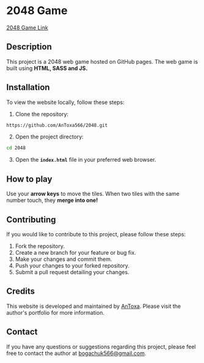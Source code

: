 # 2048 Game 
[2048 Game Link](https://antoxa566.github.io/2048/)

## Description
This project is a 2048 web game hosted on GitHub pages. The web game is built using **HTML, SASS and JS.**

## Installation
To view the website locally, follow these steps:
1. Clone the repository:
```bash
https://github.com/AnToxa566/2048.git
```
2. Open the project directory:
```bash
cd 2048
```
3. Open the **`index.html`** file in your preferred web browser.

## How to play
Use your **arrow keys** to move the tiles. When two tiles with the same number touch, they **merge into one!**

## Contributing
If you would like to contribute to this project, please follow these steps:

1. Fork the repository.
2. Create a new branch for your feature or bug fix.
3. Make your changes and commit them.
4. Push your changes to your forked repository.
5. Submit a pull request detailing your changes.

## Credits
This website is developed and maintained by [AnToxa](https://antoxa566.github.io/resume). Please visit the author's portfolio for more information.

## Contact
If you have any questions or suggestions regarding this project, please feel free to contact the author at [bogachuk566@gmail.com](mailto:bogachuk566@gmail.com).
